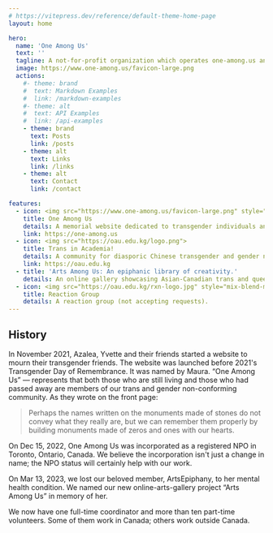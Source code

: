 ```yaml
---
# https://vitepress.dev/reference/default-theme-home-page
layout: home

hero:
  name: 'One Among Us'
  text: ''
  tagline: A not-for-profit organization which operates one-among.us and other projects.
  image: https://www.one-among.us/favicon-large.png
  actions:
    #- theme: brand
    #  text: Markdown Examples
    #  link: /markdown-examples
    #- theme: alt
    #  text: API Examples
    #  link: /api-examples
    - theme: brand
      text: Posts
      link: /posts
    - theme: alt
      text: Links
      link: /links
    - theme: alt
      text: Contact
      link: /contact

features:
  - icon: <img src="https://www.one-among.us/favicon-large.png" style="padding:8px;">
    title: One Among Us
    details: A memorial website dedicated to transgender individuals and their allies who had passed away.
    link: https://one-among.us
  - icon: <img src="https://oau.edu.kg/logo.png">
    title: Trans in Academia!
    details: A community for diasporic Chinese transgender and gender non-conforming people who are pursuing their academic goals or careers.
    link: https://oau.edu.kg
  - title: 'Arts Among Us: An epiphanic library of creativity.'
    details: An online gallery showcasing Asian-Canadian trans and queer arts.
  - icon: <img src="https://oau.edu.kg/rxn-logo.jpg" style="mix-blend-mode:multiply;">
    title: Reaction Group
    details: A reaction group (not accepting requests).
---
```


<div :class="$style.outerContent">
<div :class="$style.content" class="vp-doc">

## History

In November 2021, Azalea, Yvette and their friends started a website to mourn their transgender friends.
The website was launched before 2021's Transgender Day of Remembrance.
It was named by Maura.
“One Among Us” — represents that both those who are still living and those who had passed away are members of our trans and gender non-conforming community.
As they wrote on the front page:

> Perhaps the names written on the monuments made of stones do not convey what they really are, but we can remember them properly by building monuments made of zeros and ones with our hearts.

On Dec 15, 2022, One Among Us was incorporated as a registered NPO in Toronto, Ontario, Canada. We believe the incorporation isn't just a change in name; the NPO status will certainly help with our work.

On Mar 13, 2023, we lost our beloved member, ArtsEpiphany, to her mental health condition. We named our new online-arts-gallery project “Arts Among Us” in memory of her.

We now have one full-time coordinator and more than ten part-time volunteers. Some of them work in Canada; others work outside Canada.

</div>
</div>

<style module>
.content {
  max-width: 1152px;
  margin: 0 auto 2rem auto;
}
.outerContent {
  padding: 0 1rem;
}
</style>
